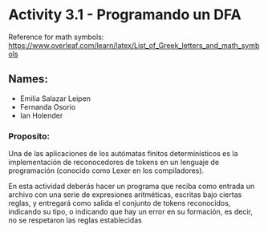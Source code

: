 # Activity 3.1 - Programando un DFA

Reference for math symbols:
https://www.overleaf.com/learn/latex/List_of_Greek_letters_and_math_symbols

## Names:
- Emilia Salazar Leipen
- Fernanda Osorio
- Ian Holender 


### Proposito:
Una de las aplicaciones de los autómatas finitos determinísticos es la implementación de reconocedores de tokens en un lenguaje de programación (conocido como Lexer en los compiladores).

En esta actividad deberás hacer un programa que reciba como entrada un archivo con una serie de expresiones aritméticas, escritas bajo ciertas reglas, y entregará como salida el conjunto de tokens reconocidos, indicando su tipo, o indicando que hay un error en su formación, es decir, no se respetaron las reglas establecidas
